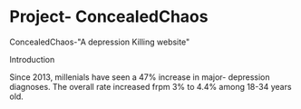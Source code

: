 # Project- ConcealedChaos

ConcealedChaos-"A depression Killing website"

Introduction

Since 2013, millenials have seen a 47% increase in major- depression diagnoses. The overall rate increased frpm 3% to 4.4% among 18-34 years old. 
